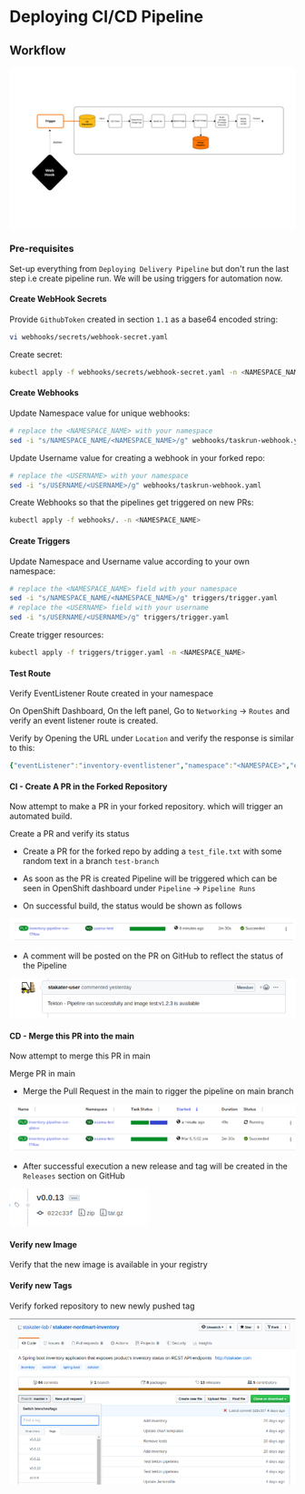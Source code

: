 # Deploying CI/CD Pipeline

## Workflow

![ci-workflow](./images/ci-workflow.jpg)

### Pre-requisites

Set-up everything from `Deploying Delivery Pipeline` but don't run the last step i.e create pipeline run. We will be using
triggers for automation now.

#### Create WebHook Secrets

Provide `GithubToken` created in section `1.1` as a base64 encoded string:

```bash
vi webhooks/secrets/webhook-secret.yaml
```

Create secret:

```bash
kubectl apply -f webhooks/secrets/webhook-secret.yaml -n <NAMESPACE_NAME>
```

#### Create Webhooks

Update Namespace value for unique webhooks:

```bash
# replace the <NAMESPACE_NAME> with your namespace
sed -i "s/NAMESPACE_NAME/<NAMESPACE_NAME>/g" webhooks/taskrun-webhook.yaml
```

Update Username value for creating a webhook in your forked repo:

```bash
# replace the <USERNAME> with your namespace
sed -i "s/USERNAME/<USERNAME>/g" webhooks/taskrun-webhook.yaml
```

Create Webhooks so that the pipelines get triggered on new PRs:

```bash
kubectl apply -f webhooks/. -n <NAMESPACE_NAME>
```

#### Create Triggers

Update Namespace and Username value according to your own namespace:

```bash
# replace the <NAMESPACE_NAME> field with your namespace
sed -i "s/NAMESPACE_NAME/<NAMESPACE_NAME>/g" triggers/trigger.yaml
# replace the <USERNAME> field with your username
sed -i "s/USERNAME/<USERNAME>/g" triggers/trigger.yaml
```

Create trigger resources:

```bash
kubectl apply -f triggers/trigger.yaml -n <NAMESPACE_NAME>
```

#### Test Route

Verify EventListener Route created in your namespace

On OpenShift Dashboard, On the left panel, Go to `Networking` -> `Routes` and verify an event listener route is created.

Verify by Opening the URL under `Location` and verify the response is similar to this:

```yaml
{"eventListener":"inventory-eventlistener","namespace":"<NAMESPACE>","eventID":"cx8n4"}
```

#### CI - Create A PR in the Forked Repository

Now attempt to make a PR in your forked repository. which will trigger an automated build.

Create a PR and verify its status

* Create a PR for the forked repo by adding a `test_file.txt` with some random text in a branch `test-branch`

* As soon as the PR is created Pipeline will be triggered which can be seen in OpenShift dashboard under `Pipeline` -> `Pipeline Runs`

* On successful build, the status would be shown as follows

![Pipeline Status](./images/success-PR.png)

* A comment will be posted on the PR on GitHub to reflect the status of the Pipeline

![PR Status](./images/pr-comment.png)

#### CD - Merge this PR into the main

Now attempt to merge this PR in main

Merge PR in main

* Merge the Pull Request in the main to rigger the pipeline on main branch

![main status](./images/pr-merged.png)

* After successful execution a new release and tag will be created in the `Releases` section on GitHub

![new release](./images/new-tag.png)

#### Verify new Image

Verify that the new image is available in your registry

#### Verify new Tags

Verify forked repository to new newly pushed tag

![Forked Repository](./images/stakater-nordmart-inventory-tag.png)
